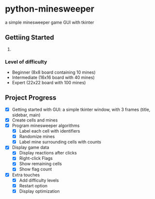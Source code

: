# python-minesweeper
a simple minesweeper game GUI with tkinter

## Gettiing Started
1. 

### Level of difficulty
* Beginner (8x8  board containing 10 mines) 
* Intermediate (16x16 board with 40 mines)    
* Expert (22x22 board with 100 mines) 

## Project Progress

- [x] Getting started with GUI: a simple tkinter window, with 3 frames (title, sidebar, main)
- [x] Create cells and mines
- [x] Program minesweeper algorithms
  - [x] Label each cell with identifiers
  - [x] Randomize mines
  - [x] Label mine surrounding cells with counts
- [x] Display game data
  - [x] Display reactions after clicks
  - [x] Right-click Flags
  - [x] Show remaining cells
  - [x] Show flag count
- [x] Extra touches
  - [x] Add difficulty levels
  - [x] Restart option
  - [x] Display optimization 